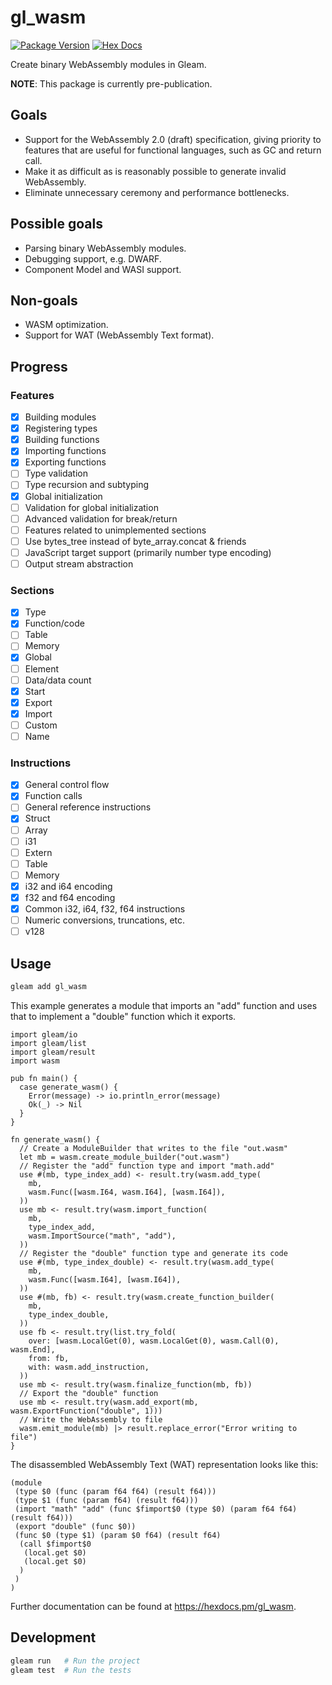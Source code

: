 # gl_wasm

[![Package Version](https://img.shields.io/hexpm/v/gl_wasm)](https://hex.pm/packages/gl_wasm)
[![Hex Docs](https://img.shields.io/badge/hex-docs-ffaff3)](https://hexdocs.pm/gl_wasm/)

Create binary WebAssembly modules in Gleam.

**NOTE**: This package is currently pre-publication.

## Goals

 - Support for the WebAssembly 2.0 (draft) specification, giving priority to
 features that are useful for functional languages, such as GC and return call.
 - Make it as difficult as is reasonably possible to generate invalid
 WebAssembly.
 - Eliminate unnecessary ceremony and performance bottlenecks.

## Possible goals

 - Parsing binary WebAssembly modules.
 - Debugging support, e.g. DWARF.
 - Component Model and WASI support.

## Non-goals

 - WASM optimization.
 - Support for WAT (WebAssembly Text format).

## Progress

### Features

 - [x] Building modules
 - [x] Registering types
 - [x] Building functions
 - [x] Importing functions
 - [x] Exporting functions
 - [ ] Type validation
 - [ ] Type recursion and subtyping
 - [x] Global initialization
 - [ ] Validation for global initialization
 - [ ] Advanced validation for break/return
 - [ ] Features related to unimplemented sections
 - [ ] Use bytes_tree instead of byte_array.concat & friends
 - [ ] JavaScript target support (primarily number type encoding)
 - [ ] Output stream abstraction

### Sections

 - [x] Type
 - [x] Function/code
 - [ ] Table
 - [ ] Memory
 - [x] Global
 - [ ] Element
 - [ ] Data/data count
 - [x] Start
 - [x] Export
 - [x] Import
 - [ ] Custom
 - [ ] Name

### Instructions

 - [x] General control flow
 - [x] Function calls
 - [ ] General reference instructions
 - [x] Struct
 - [ ] Array
 - [ ] i31
 - [ ] Extern
 - [ ] Table
 - [ ] Memory
 - [x] i32 and i64 encoding
 - [x] f32 and f64 encoding
 - [x] Common i32, i64, f32, f64 instructions
 - [ ] Numeric conversions, truncations, etc.
 - [ ] v128

## Usage

```sh
gleam add gl_wasm
```

This example generates a module that imports an "add" function and uses that to
implement a "double" function which it exports.

```gleam
import gleam/io
import gleam/list
import gleam/result
import wasm

pub fn main() {
  case generate_wasm() {
    Error(message) -> io.println_error(message)
    Ok(_) -> Nil
  }
}

fn generate_wasm() {
  // Create a ModuleBuilder that writes to the file "out.wasm"
  let mb = wasm.create_module_builder("out.wasm")
  // Register the "add" function type and import "math.add"
  use #(mb, type_index_add) <- result.try(wasm.add_type(
    mb,
    wasm.Func([wasm.I64, wasm.I64], [wasm.I64]),
  ))
  use mb <- result.try(wasm.import_function(
    mb,
    type_index_add,
    wasm.ImportSource("math", "add"),
  ))
  // Register the "double" function type and generate its code
  use #(mb, type_index_double) <- result.try(wasm.add_type(
    mb,
    wasm.Func([wasm.I64], [wasm.I64]),
  ))
  use #(mb, fb) <- result.try(wasm.create_function_builder(
    mb,
    type_index_double,
  ))
  use fb <- result.try(list.try_fold(
    over: [wasm.LocalGet(0), wasm.LocalGet(0), wasm.Call(0), wasm.End],
    from: fb,
    with: wasm.add_instruction,
  ))
  use mb <- result.try(wasm.finalize_function(mb, fb))
  // Export the "double" function
  use mb <- result.try(wasm.add_export(mb, wasm.ExportFunction("double", 1)))
  // Write the WebAssembly to file
  wasm.emit_module(mb) |> result.replace_error("Error writing to file")
}
```

The disassembled WebAssembly Text (WAT) representation looks like this:

```
(module
 (type $0 (func (param f64 f64) (result f64)))
 (type $1 (func (param f64) (result f64)))
 (import "math" "add" (func $fimport$0 (type $0) (param f64 f64) (result f64)))
 (export "double" (func $0))
 (func $0 (type $1) (param $0 f64) (result f64)
  (call $fimport$0
   (local.get $0)
   (local.get $0)
  )
 )
)
```

Further documentation can be found at <https://hexdocs.pm/gl_wasm>.

## Development

```sh
gleam run   # Run the project
gleam test  # Run the tests
```

